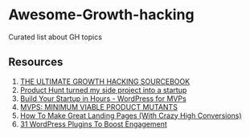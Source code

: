 # Awesome-Growth-hacking

Curated list about GH topics

## Resources
  1. [THE ULTIMATE GROWTH HACKING SOURCEBOOK](http://tigertiger.co/blog/ultimate-growth-hacking-sourcebook/)
  2. [Product Hunt turned my side project into a startup](https://medium.com/@crixlet/product-hunt-turned-my-side-project-into-a-full-time-gig-7264ce58e988)
  3. [Build Your Startup in Hours - WordPress for MVPs](https://www.linkedin.com/pulse/build-your-startup-hours-wordpress-mvps-mario-peshev)
  4. [MVPS: MINIMUM VIABLE PRODUCT MUTANTS](https://userexperiencerocks.wordpress.com)
  5. [How To Make Great Landing Pages (With Crazy High Conversions)](http://inboundrocket.co/blog/how-to-make-great-landing-pages-with-crazy-high-conversions/)
  6. [31 WordPress Plugins To Boost Engagement
](https://blog.captainup.com/31-wordpress-plugins-to-boost-engagement/)

